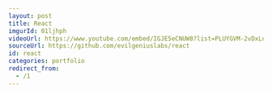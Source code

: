 ```yaml
---
layout: post
title: React
imgurId: 01ljhph
videoUrl: https://www.youtube.com/embed/IGJE5eCNUW8?list=PLUYGVM-2vDxLujbkkU5QxYM1JfkvjO6Ve
sourceUrl: https://github.com/evilgeniuslabs/react
id: react
categories: portfolio
redirect_from:
  - /1
---
```

